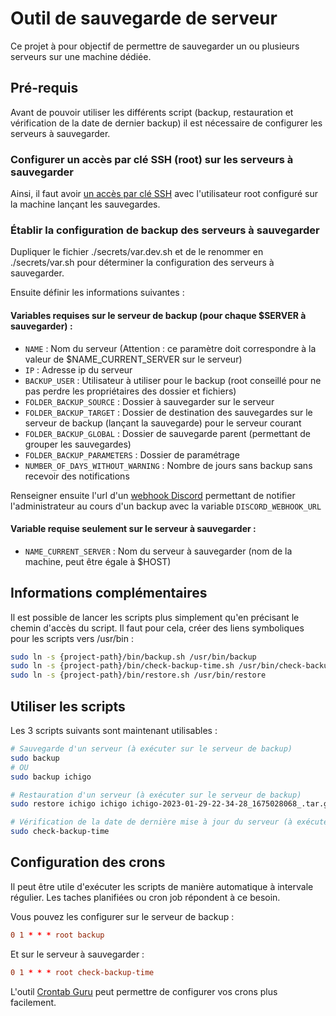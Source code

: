 # Outil de sauvegarde de serveur

Ce projet à pour objectif de permettre de sauvegarder un ou plusieurs serveurs sur une machine dédiée.

## Pré-requis

Avant de pouvoir utiliser les différents script (backup, restauration et vérification de la date de dernier backup) il est nécessaire de configurer les serveurs à sauvegarder.

### Configurer un accès par clé SSH (root) sur les serveurs à sauvegarder

Ainsi, il faut avoir [un accès par clé SSH](https://www.cyberciti.biz/faq/how-to-set-up-ssh-keys-on-linux-unix/) avec l'utilisateur root configuré sur la machine lançant les sauvegardes.

### Établir la configuration de backup des serveurs à sauvegarder

Dupliquer le fichier ./secrets/var.dev.sh et de le renommer en ./secrets/var.sh pour déterminer la configuration des serveurs à sauvegarder.

Ensuite définir les informations suivantes :

#### Variables requises sur le serveur de backup (pour chaque $SERVER à sauvegarder) :

-   `NAME` : Nom du serveur (Attention : ce paramètre doit correspondre à la valeur de $NAME_CURRENT_SERVER sur le serveur)
-   `IP` : Adresse ip du serveur
-   `BACKUP_USER` : Utilisateur à utiliser pour le backup (root conseillé pour ne pas perdre les propriétaires des dossier et fichiers)
-   `FOLDER_BACKUP_SOURCE` : Dossier à sauvegarder sur le serveur
-   `FOLDER_BACKUP_TARGET` : Dossier de destination des sauvegardes sur le serveur de backup (lançant la sauvegarde) pour le serveur courant
-   `FOLDER_BACKUP_GLOBAL` : Dossier de sauvegarde parent (permettant de grouper les sauvegardes)
-   `FOLDER_BACKUP_PARAMETERS` : Dossier de paramétrage
-   `NUMBER_OF_DAYS_WITHOUT_WARNING` : Nombre de jours sans backup sans recevoir des notifications

Renseigner ensuite l'url d'un [webhook Discord](https://support.discord.com/hc/en-us/articles/228383668-Intro-to-Webhooks) permettant de notifier l'administrateur au cours d'un backup avec la variable `DISCORD_WEBHOOK_URL`

#### Variable requise seulement sur le serveur à sauvegarder :

-   `NAME_CURRENT_SERVER` : Nom du serveur à sauvegarder (nom de la machine, peut être égale à $HOST)

## Informations complémentaires

Il est possible de lancer les scripts plus simplement qu'en précisant le chemin d'accès du script. Il faut pour cela, créer des liens symboliques pour les scripts vers /usr/bin :

```bash
sudo ln -s {project-path}/bin/backup.sh /usr/bin/backup
sudo ln -s {project-path}/bin/check-backup-time.sh /usr/bin/check-backup-time
sudo ln -s {project-path}/bin/restore.sh /usr/bin/restore
```

## Utiliser les scripts

Les 3 scripts suivants sont maintenant utilisables :

```bash
# Sauvegarde d'un serveur (à exécuter sur le serveur de backup)
sudo backup
# OU
sudo backup ichigo

# Restauration d'un serveur (à exécuter sur le serveur de backup)
sudo restore ichigo ichigo ichigo-2023-01-29-22-34-28_1675028068_.tar.gz

# Vérification de la date de dernière mise à jour du serveur (à exécuter sur le serveur à sauvegarder)
sudo check-backup-time
```

## Configuration des crons

Il peut être utile d'exécuter les scripts de manière automatique à intervale régulier. Les taches planifiées ou cron job répondent à ce besoin.

Vous pouvez les configurer sur le serveur de backup :

```conf
0 1 * * * root backup
```

Et sur le serveur à sauvegarder :

```conf
0 1 * * * root check-backup-time
```

L'outil [Crontab Guru](https://crontab.guru/) peut permettre de configurer vos crons plus facilement.
